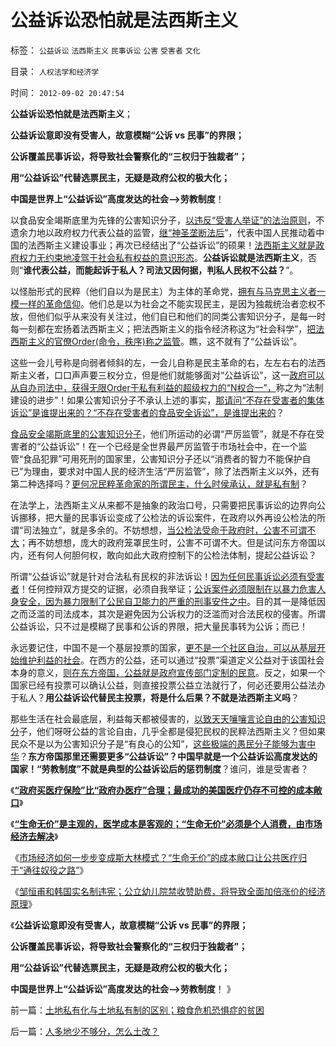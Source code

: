 # 公益诉讼恐怕就是法西斯主义

标签： `公益诉讼` `法西斯主义` `民事诉讼` `公害` `受害者` `文化` 

目录： `人权法学和经济学`

时间： `2012-09-02 20:47:54`

**公益诉讼恐怕就是法西斯主义**；

**公益诉讼意即没有受害人，故意模糊“公诉 vs 民事”的界限；**

**公诉覆盖民事诉讼，将导致社会警察化的“三权归于独裁者”；**

**用“公益诉讼”代替选票民主，无疑是政府公权的极大化；**

**中国是世界上“公益诉讼”高度发达的社会——>劳教制度**！

以食品安全竭斯底里为先锋的公害知识分子，[以违反“受害人举证”的法治原则](../../../2012/4/25/“受害者举证”排除斯大林正义.md)，不遗余力地以政府权力代表公益的监管，[继“神圣垄断法后](../../../2009/2/8/人权经济学：《反垄断法》和《神圣垄断法》.md)”，代表中国人民推动着中国的法西斯主义建设事业；再次已经结出了“公益诉讼”的硕果！[法西斯主义就是政府权力无约束地凌驾于社会私有权益的意识形态](../../../2012/6/6/法西斯主义就是“有秩序的主义”“恢复秩序的主义”.md)。**公益诉讼就是法西斯主义**，否则“**谁代表公益，而能起诉于私人？司法又因何据，判私人民权不公益？**”。

以怪胎形式的民粹（他们自以为是民主）为主体的革命党，[拥有与马克思主义者一模一样的革命信仰](../../../2011/9/2/社会秩序（Order）即“等级阶层”“命令”和《自然法》的变迁.md)。他们总是以为社会之不能实现民主，是因为独裁统治者恋权不放，但他们似乎从来没有关注过，他们自已和他们的同类公害知识分子，是每一时每一刻都在宏扬着法西斯主义；把法西斯主义的指令经济称这为“社会科学”，[把法西斯主义的官僚Order(命令，秩序)称之监管](../../../2012/5/4/苏联819政变，东德享里奇案和纽伦堡审判中的法家专制和原罪.md)。瞧，这不就有了“公益诉讼”。

这些一会儿号称是向弱者倾斜的左，一会儿自称是民主革命的右，左左右右的法西斯主义者，口口声声要三权分立，但是他们就能够面对“公益诉讼”，这一[政府可以从自办司法中，获得无限Order于私有利益的超级权力的“N权合一”，](../../../2012/6/10/为什么金融秩序Order吴英该死.md)称之为“法制建设的进步”！如果公害知识分子不承认上述的事实，[那请问“不存在受害者的集体诉讼”是谁提出来的？“不存在受害者的食品安全诉讼”，是谁提出来的](../../../2012/8/19/受害者举证的法治，不是政府权力无限的监管.md)？

[食品安全竭斯底里的公害知识分子](../../../2012/4/20/食品安全竭斯底里的民粹和文革.md)，他们所运动的必谓“严厉监管”，就是不存在受害者的“公益诉讼”！在一个已经是全世界最严厉监管于市场社会中，在一个监管“食品犯罪”可用死刑的国家里，公害知识分子还以“消费者的智力不能保护自已”为理由，要求对中国人民的经济生活“严厉监管”，除了法西斯主义以外，还有第二种选择吗？[更何况民粹革命家的所谓民主，什么时侯承认，就是私有制](../../../2012/6/7/社会衰败动乱与统治者一般无关.md)？

在法学上，法西斯主义从来都不是抽象的政治口号，只需要把民事诉讼的边界向公诉挪移，把大量的民事诉讼变成了公检法的诉讼案件，在政府以外再设公检法的所谓“司法独立”，就是多余的。不妨想想，[当公检法受命于政府时，公害不可谓不大](../../../2012/4/28/无视被告利益的“法治”，长着公诉人大脑的“律师”.md)；再不妨想想，庞大的政府笼罩民生时，公害不可谓不大。但是试问东方帝国以内，还有何人何胆何权，敢向如此大政府控制下的公检法体制，提起公益诉讼？

所谓“公益诉讼”就是针对合法私有民权的非法诉讼！[因为任何民事诉讼必须有受害者](../../../2012/4/29/讼棍现象有害但必须合法，以确保自由诉讼.md)！任何控辩双方提交的证据，必须自我举证；[公诉案件必须限制在以暴力危害人身安全，因为暴力限制了公民自卫能力的严重的刑事安件之中](../../../2012/4/25/法律援助和法治中的讼棍现象.md)。目的其一是降低因之而泛滥的司法成本，其次是避免因为公诉权力的泛滥而对合法民权的侵害。所谓公益诉讼，只不过是模糊了民事和公诉的界限，把大量民事转为公诉；而已！

永远要记住，中国不是一个基层投票的国家，[更不是一个社区自治，可以从基层开始维护利益的社会](../../../2009/7/13/社区自治从最小单位开始.md)。在西方的公益，还可以通过“投票”渠道定义公益对于该国社会本身的意义，[则在东方帝国，公益就是政府宣传部门定制的民意](../../../2009/10/9/民意就是民主吗？可定制的民意呢？.md)。反之，如果一个国家已经有投票可以确认公益，则直接投票公益立法就行了，何必还要用公益法办于私人？**用公益诉讼代替民主投票，将是什么后果？不就是法西斯主义吗**？

那些生活在社会最底层，利益每天都被侵害的，[以致天天嚷嚷言论自由的公害知识分](../../../2012/7/23/从公害知识分子到社会崩溃的经济危机流程.md)子，他们呀呀公益的言论自由，几乎全都是侵犯民权的民粹法西斯主义？但如果民众不是以为公害知识分子是“有良心的公知”，[这些极端的愚民分子能够为害中华](../../../2012/8/25/极端分子是问题，但不是大问题.md)？**东方帝国那里还需要更多“公益诉讼”？中国早就是一个公益诉讼高度发达的国家！“劳教制度”不就是典型的公益诉讼后的惩罚制度**？谁问，谁是受害者？

《[**“政府买医疗保险”比“政府办医疗”合理；最成功的美国医疗仍存不可控的成本敞口**](../../../2012/9/1/最成功的美国医疗，仍存不可控的成本敞口.md)》

《[**“生命无价”是主观的，医学成本是客观的；“生命无价”必须是个人消费，由市场经济去解决**](../../../2012/9/1/“生命无价”是主观的，医疗成本是客观的.md)》

《[市场经济如何一步步变成斯大林模式？“生命无价”的成本敞口让公共医疗归于“通往奴役之路”](../../../2012/9/1/“生命无价”的成本敞口让公共医疗归于“通往奴役之路”.md)》

《[邹恒甫和韩国实名制违宪；公立幼儿院禁收赞助费，将导致全面加倍涨价的经济原理](../../../2012/9/1/唱唱反调：邹恒甫，韩国实名制，幼儿院大幅涨价.md)》

《**公益诉讼意即没有受害人，故意模糊“公诉 vs 民事”的界限；**

**公诉覆盖民事诉讼，将导致社会警察化的“三权归于独裁者”；**

**用“公益诉讼”代替选票民主，无疑是政府公权的极大化；**

**中国是世界上“公益诉讼”高度发达的社会——>劳教制度**！ 》



前一篇：[土地私有化与土地私有制的区别；粮食危机恐惧症的贫困](../../../2012/9/2/土地私有化与土地私有制的区别；粮食危机恐惧症的贫困.md)

后一篇：[人多地少不够分，怎么土改？](../../../2012/9/3/人多地少不够分，怎么土改？.md)